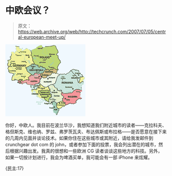 # 中欧会议？

> 原文：<https://web.archive.org/web/http://techcrunch.com/2007/07/05/central-european-meet-up/>

![europe-central-small.gif](img/8c28fc157c0da1a2fbf7b5ad235b1dbc.png)

你好，中欧人。我目前在波兰华沙，我想知道我们附近城市的读者——克拉科夫、格但斯克、维也纳、罗兹、弗罗茨瓦夫、布达佩斯或布拉格——是否愿意在接下来的几周内见面并谈论技术。如果你住在这些城市或其附近，请给我发邮件到 crunchgear dot com 的 john，或者参加下面的投票，我会列出潜在的城市，然后根据兴趣出发。我真的很想和一些欧洲 CG 读者谈谈这些地方的科技。另外，如果一切按计划进行，我会为啤酒买单，我可能会有一部 iPhone 来炫耀。

{民主:17}